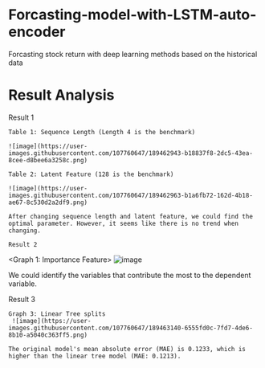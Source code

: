 # Forcasting-model-with-LSTM-auto-encoder

Forcasting stock return with deep learning methods based on the historical data

# Result Analysis
Result 1
~~~~~~~~~~~~
Table 1: Sequence Length (Length 4 is the benchmark)

![image](https://user-images.githubusercontent.com/107760647/189462943-b18837f8-2dc5-43ea-8cee-d8bee6a3258c.png)

Table 2: Latent Feature (128 is the benchmark)

![image](https://user-images.githubusercontent.com/107760647/189462963-b1a6fb72-162d-4b18-ae67-8c530d2a2df9.png)

After changing sequence length and latent feature, we could find the optimal parameter. However, it seems like there is no trend when changing. 

Result 2
~~~~~~~~~~~~
<Graph 1: Importance Feature>
 ![image](https://user-images.githubusercontent.com/107760647/189463006-bc8354cd-5051-42f4-a8b9-74d7f24e5575.png)

We could identify the variables that contribute the most to the dependent variable.

Result 3
~~~~~~~~~~~~
Graph 3: Linear Tree splits
 ![image](https://user-images.githubusercontent.com/107760647/189463140-6555fd0c-7fd7-4de6-8b10-a5040c363ff5.png)

The original model's mean absolute error (MAE) is 0.1233, which is higher than the linear tree model (MAE: 0.1213).
